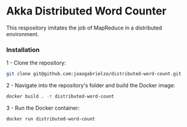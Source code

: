 # Akka Distributed Word Counter

This respository imitates the job of MapReduce in a distributed environment.

### Installation

1 - Clone the repository:
```bash
git clone git@github.com:joaogabrielzo/distributed-word-count.git
```

2 - Navigate into the repository's folder and build the Docker image:
```bash
docker build . -t distributed-word-count
```

3 - Run the Docker container:
```bash
docker run distributed-word-count
```
